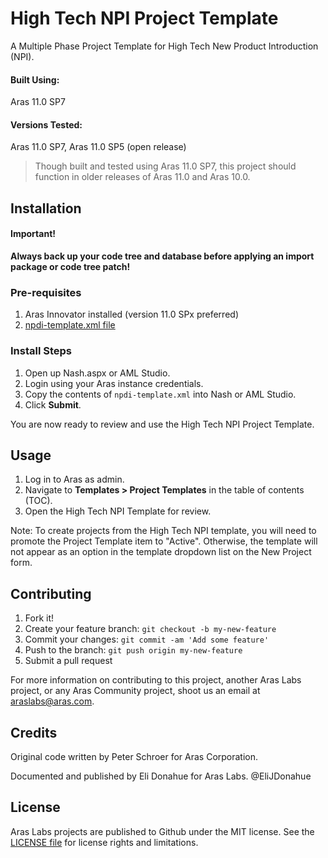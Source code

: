 # High Tech NPI Project Template

A Multiple Phase Project Template for High Tech New Product Introduction (NPI).

#### Built Using:
Aras 11.0 SP7

#### Versions Tested:
Aras 11.0 SP7, Aras 11.0 SP5 (open release)

> Though built and tested using Aras 11.0 SP7, this project should function in older releases of Aras 11.0 and Aras 10.0.

## Installation

#### Important!
**Always back up your code tree and database before applying an import package or code tree patch!**

### Pre-requisites

1. Aras Innovator installed (version 11.0 SPx preferred)
2. [npdi-template.xml file](./Data/npdi-template.xml)

### Install Steps

1. Open up Nash.aspx or AML Studio.
2. Login using your Aras instance credentials.
3. Copy the contents of `npdi-template.xml` into Nash or AML Studio.
4. Click **Submit**.

You are now ready to review and use the High Tech NPI Project Template.

## Usage

1. Log in to Aras as admin.
2. Navigate to **Templates > Project Templates** in the table of contents (TOC).
3. Open the High Tech NPI Template for review.

Note: To create projects from the High Tech NPI template, you will need to promote the Project Template item to "Active". Otherwise, the template will not appear as an option in the template dropdown list on the New Project form.

## Contributing

1. Fork it!
2. Create your feature branch: `git checkout -b my-new-feature`
3. Commit your changes: `git commit -am 'Add some feature'`
4. Push to the branch: `git push origin my-new-feature`
5. Submit a pull request

For more information on contributing to this project, another Aras Labs project, or any Aras Community project, shoot us an email at araslabs@aras.com.

## Credits

Original code written by Peter Schroer for Aras Corporation.

Documented and published by Eli Donahue for Aras Labs. @EliJDonahue

## License

Aras Labs projects are published to Github under the MIT license. See the [LICENSE file](./LICENSE.md) for license rights and limitations.
